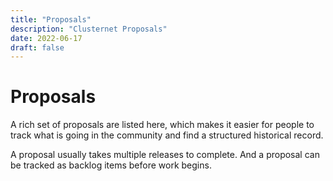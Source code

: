 ```yaml
---
title: "Proposals"
description: "Clusternet Proposals"
date: 2022-06-17
draft: false
---
```


# Proposals

A rich set of proposals are listed here, which makes it easier for people to track what is going in the community and
find a structured historical record.

A proposal usually takes multiple releases to complete. And a proposal can be tracked as backlog items before work
begins.
